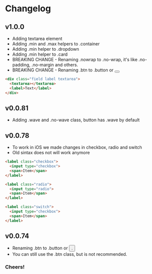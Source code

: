 # Changelog

## v1.0.0 ##
- Adding textarea element
- Adding .min and .max helpers to .container
- Adding .min helper to .dropdown
- Adding .min helper to .card
- BREAKING CHANGE - Renaming .nowrap to .no-wrap, it's like .no-padding, .no-margin and others.
- BREAKING CHANGE - Renaming .btn to .button or <button>

```html
<div class="field label textarea">
  <textarea></textarea>
  <label>Text</label>
</div>
```

## v0.0.81 ##
- Adding .wave and .no-wave class, button has .wave by default

## v0.0.78 ##

- To work in iOS we made changes in checkbox, radio and switch
- Old sintax does not will work anymore

```html
<label class="checkbox">
  <input type="checkbox">
  <span>Item</span>
</label>

<label class="radio">
  <input type="radio">
  <span>Item</span>
</label>

<label class="switch">
  <input type="checkbox">
  <span>Item</span>
</label>
```

## v0.0.74 ##

- Renaming .btn to .button or <button>.
- You can still use the .btn class, but is not recommended.

### Cheers! ###
